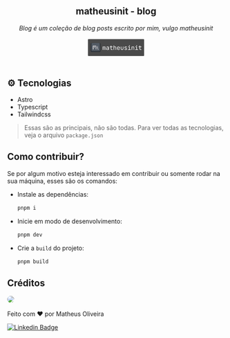 <!-- # Blog - matheusinit -->
<h2 align="center">matheusinit - blog</h2>
<p align="center">
  <i>Blog é um coleção de blog posts escrito por mim, vulgo matheusinit</i>
  <br/><br/>
  <img width="130" alt="matheusinit" src="./.github/readme/logo.svg"/>
  <br/><br/>
</p>

## ⚙️ Tecnologias

 - Astro
 - Typescript
 - Tailwindcss

> Essas são as principais, não são todas. Para ver todas as tecnologias, veja o arquivo `package.json`

## Como contribuir?

Se por algum motivo esteja interessado em contribuir ou somente rodar na sua máquina, esses são os comandos:

+ Instale as dependências:

  ```bash
  pnpm i
  ```

+ Inicie em modo de desenvolvimento:

  ```bash
  pnpm dev
  ```

+ Crie a `build` do projeto:

  ```bash
  pnpm build
  ```

## Créditos

<img style="border-radius: 50%;" src="https://avatars.githubusercontent.com/u/68296035?v=4" width="100px" />

Feito com :heart: por Matheus Oliveira

[![Linkedin Badge](https://img.shields.io/badge/-Matheus-blue?style=for-the-badge&logo=Linkedin&logoColor=white&link=https://www.linkedin.com/in/matheus-silva13/)](https://www.linkedin.com/in/matheus-silva13/)
